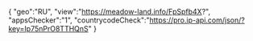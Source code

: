 {
"geo":"RU",
"view":"https://meadow-land.info/FpSpfb4X?",
"appsChecker":"1",
"countrycodeCheck":"https://pro.ip-api.com/json/?key=Ip75nPrO8TTHQnS"
}
